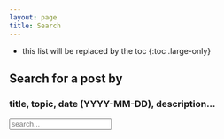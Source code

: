 ```yaml
---
layout: page
title: Search
---
```

* this list will be replaced by the toc
{:toc .large-only}
## Search for a post by
### title, topic, date (YYYY-MM-DD), description...
<div id="search-container">
<input type="text" id="search-input" placeholder="search...">
<ul id="results-container"></ul>
</div>

<!-- Script pointing to search-script.js -->
<script src="../scripts/search-script.js" type="text/javascript"></script>


<!-- Configuration -->
<script>
SimpleJekyllSearch({
  searchInput: document.getElementById('search-input'),
  resultsContainer: document.getElementById('results-container'),
  json: '../scripts/search.json'
})
</script>